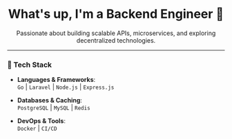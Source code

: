 <h1 align="center">What's up, I'm a Backend Engineer 👋</h1>

<p align="center">
  Passionate about building scalable APIs, microservices, and exploring decentralized technologies.
</p>

---

### 🚀 Tech Stack

- **Languages & Frameworks**:  
  `Go` | `Laravel` | `Node.js` | `Express.js`

- **Databases & Caching**:  
  `PostgreSQL` | `MySQL` | `Redis`

- **DevOps & Tools**:  
  `Docker` | `CI/CD`
